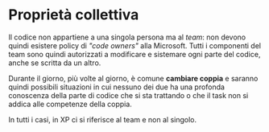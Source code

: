 # Proprietà collettiva

Il codice non appartiene a una singola persona ma al _team_: non devono quindi esistere policy di _"code owners"_ alla Microsoft.
Tutti i componenti del team sono quindi autorizzati a modificare e sistemare ogni parte del codice, anche se scritta da un altro. 

Durante il giorno, più volte al giorno, è comune __cambiare coppia__ e saranno quindi possibili situazioni in cui nessuno dei due ha una profonda conoscenza della parte di codice che si sta trattando o che il task non si addica alle competenze della coppia.

In tutti i casi, in XP ci si riferisce al team e non al singolo.

